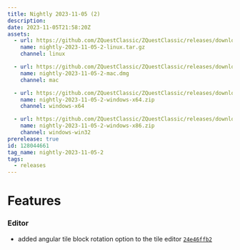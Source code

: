 ```yaml
---
title: Nightly 2023-11-05 (2)
description: 
date: 2023-11-05T21:58:20Z
assets: 
  - url: https://github.com/ZQuestClassic/ZQuestClassic/releases/download/nightly-2023-11-05-2/nightly-2023-11-05-2-linux.tar.gz
    name: nightly-2023-11-05-2-linux.tar.gz
    channel: linux

  - url: https://github.com/ZQuestClassic/ZQuestClassic/releases/download/nightly-2023-11-05-2/nightly-2023-11-05-2-mac.dmg
    name: nightly-2023-11-05-2-mac.dmg
    channel: mac

  - url: https://github.com/ZQuestClassic/ZQuestClassic/releases/download/nightly-2023-11-05-2/nightly-2023-11-05-2-windows-x64.zip
    name: nightly-2023-11-05-2-windows-x64.zip
    channel: windows-x64

  - url: https://github.com/ZQuestClassic/ZQuestClassic/releases/download/nightly-2023-11-05-2/nightly-2023-11-05-2-windows-x86.zip
    name: nightly-2023-11-05-2-windows-x86.zip
    channel: windows-win32
prerelease: true
id: 128044661
tag_name: nightly-2023-11-05-2
tags:
  - releases
---
```




# Features

### Editor

- added angular tile block rotation option to the tile editor [`24e46ffb2`](https://github.com/ZQuestClassic/ZQuestClassic/commit/24e46ffb2fcebec087b8a35a40352893bc115013)

